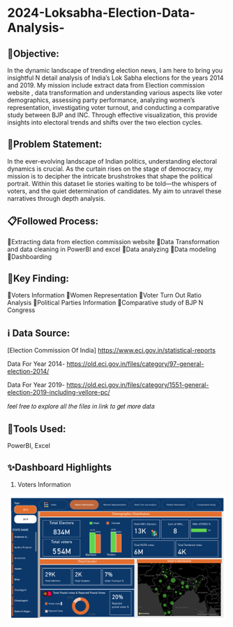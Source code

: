 # 2024-Loksabha-Election-Data-Analysis-

## 🔭Objective:

In the dynamic landscape of trending election news, I am here to bring you insightful N detail analysis of India’s Lok Sabha elections for the years 2014 and 2019. My mission include extract data from Election commission website , data transformation and understanding various aspects like voter demographics, assessing party performance, analyzing women’s representation, investigating voter turnout, and conducting a comparative study between BJP and INC. Through effective visualization, this provide insights into electoral trends and shifts over the two election cycles.

## 📇Problem Statement:

In the ever-evolving landscape of Indian politics, understanding electoral dynamics is crucial. As the curtain rises on the stage of democracy, my mission is to decipher the intricate brushstrokes that shape the political portrait. Within this dataset lie stories waiting to be told—the whispers of voters, and the quiet determination of candidates. My aim to unravel these narratives through depth analysis.

## 📋Followed Process:

💠Extracting data from election commission website
💠Data Transformation and data cleaning in PowerBI and excel
💠Data analyzing
💠Data modeling
💠Dashboarding

## 🎯Key Finding:

💠Voters Information
💠Women Representation
💠Voter Turn Out Ratio Analysis
💠Political Parties Information
💠Comparative study of BJP N Congress

## ℹ️ Data Source:

[Election Commission Of India] https://www.eci.gov.in/statistical-reports

Data For Year 2014- https://old.eci.gov.in/files/category/97-general-election-2014/

Data For Year 2019- https://old.eci.gov.in/files/category/1551-general-election-2019-including-vellore-pc/

𝑓𝑒𝑒𝑙 𝑓𝑟𝑒𝑒 𝑡𝑜 𝑒𝑥𝑝𝑙𝑜𝑟𝑒 𝑎𝑙𝑙 𝑡ℎ𝑒 𝑓𝑖𝑙𝑒𝑠 𝑖𝑛 𝑙𝑖𝑛𝑘 𝑡𝑜 𝑔𝑒𝑡 𝑚𝑜𝑟𝑒 𝑑𝑎𝑡𝑎

## 🔧Tools Used:

PowerBI, Excel

## ✨Dashboard Highlights

1) Voters Information

![Img](https://github.com/AnkitRangari/Lok-Sabha-Election-Analysis-/blob/main/Dashboard%20Image/2.png)
